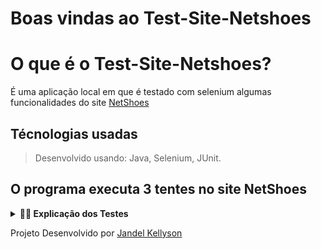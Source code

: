 # Boas vindas ao Test-Site-Netshoes

# O que é o Test-Site-Netshoes?

É uma aplicação local em que é testado com selenium algumas funcionalidades do site [NetShoes](https://www.netshoes.com.br/)

## Técnologias usadas
> Desenvolvido usando: Java, Selenium, JUnit.

## O programa executa 3 tentes no site NetShoes

<details>
<summary><strong> 👨‍💻 Explicação dos Testes </strong></summary><br />

1. Verifica o acesso ao site https://www.netshoes.com.br/

2. Verifica uma busca de um pordutos da nike

3. Verifica o acesso a primeiro produto da pesquisa

   </details>



Projeto Desenvolvido por [Jandel Kellyson](https://github.com/JandelKell)
